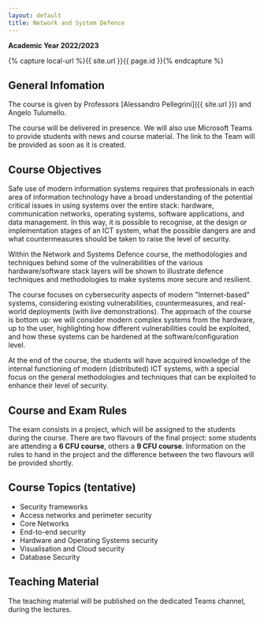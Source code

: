 ```yaml
---
layout: default
title: Network and System Defence
---
```

**Academic Year 2022/2023**   

{% capture local-url %}{{ site.url }}{{ page.id }}{% endcapture %}

## General Infomation

The course is given by Professors [Alessandro Pellegrini]({{ site.url }}) and Angelo Tulumello.

The course will be delivered in presence. We will also use Microsoft Teams to provide students with news and course material. The link to the Team will be provided as soon as it is created.

## Course Objectives

Safe use of modern information systems requires that professionals in each area of information technology have a broad understanding of the potential critical issues in using systems over the entire stack: hardware, communication networks, operating systems, software applications, and data management. In this way, it is possible to recognise, at the design or implementation stages of an ICT system, what the possible dangers are and what countermeasures should be taken to raise the level of security. 

Within the Network and Systems Defence course, the methodologies and techniques behind some of the vulnerabilities of the various hardware/software stack layers will be shown to illustrate defence techniques and methodologies to make systems more secure and resilient.

The course focuses on cybersecurity aspects of modern "Internet-based" systems, considering existing vulnerabilities, countermeasures, and real-world deployments (with live demonstrations). The approach of the course is bottom up: we will consider modern complex systems from the hardware, up to the user, highlighting how different vulnerabilities could be exploited, and how these systems can be hardened at the software/configuration level.

At the end of the course, the students will have acquired knowledge of the internal functioning of modern (distributed) ICT systems, with a special focus on the general methodologies and techniques that can be exploited to enhance their level of security.

## Course and Exam Rules

The exam consists in a project, which will be assigned to the students during the course. There are two flavours of the final project: some students are attending a **6 CFU course**, others a **9 CFU course**. Information on the rules to hand in the project and the difference between the two flavours will be provided shortly.

## Course Topics (tentative)

* Security frameworks
* Access networks and perimeter security
* Core Networks
* End-to-end security
* Hardware and Operating Systems security
* Visualisation and Cloud security
* Database Security

## Teaching Material

The teaching material will be published on the dedicated Teams channel, during the lectures.
